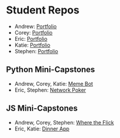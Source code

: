 # Student Repos

* Andrew: [Portfolio](https://github.com/champs794/codeguild)
* Corey: [Portfolio](https://github.com/coreyadkins/codeguild)
* Eric: [Portfolio](https://github.com/echase6/codeguild)
* Katie: [Portfolio](https://github.com/Kaylotura/-codeguild)
* Stephen: [Portfolio](https://github.com/stephenmuller/codeguild)

## Python Mini-Capstones

* Andrew, Corey, Katie: [Meme Bot](https://github.com/coreyadkins/memebot)
* Eric, Stephen: [Network Poker](https://github.com/echase6/network_poker)

## JS Mini-Capstones

* Andrew, Corey, Stephen: [Where the Flick](https://github.com/coreyadkins/wheretheflick)
* Eric, Katie: [Dinner App](https://github.com/Kaylotura/dinner-app)
